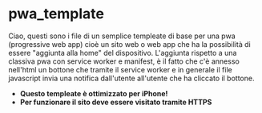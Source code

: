 # pwa_template

Ciao, questi sono i file di un semplice templeate di base per una pwa (progressive web app) cioè un sito web o web app che ha la possibilità di essere "aggiunta alla home" del dispositivo.
L'aggiunta rispetto a una classiva pwa con service worker e manifest, è il fatto che c'è annesso nell'html un bottone che tramite il service worker e in generale il file javascript invia una notifica dall'utente all'utente che ha cliccato il bottone.

- **Questo templeate è ottimizzato per iPhone!**
- **Per funzionare il sito deve essere visitato tramite HTTPS**
